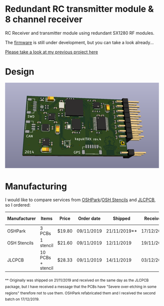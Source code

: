 # Redundant RC transmitter module & 8 channel receiver
RC Receiver and transmitter module using redundant SX1280 RF modules.

The [firmware](https://github.com/bodri/kapukiTRX-fw-trx) is still under development, but you can take a look already...

[Please take a look at my previous project here](https://github.com/bodri/RcReceiver)

# Design
![KiCAD 3D view](images/3dimage.png)

# Manufacturing
I would like to compare services from [OSHPark](http://oshpark.com)/[OSH Stencils](https://www.oshstencils.com) and [JLCPCB](http://jlcpcb.com), so I ordered:

| Manufacturer | Items             | Price  | Order date | Shipped      | Received   | Total days |
|--------------|-------------------|--------|------------|--------------|------------|------------|
| OSHPark      | 3 PCBs            | $19.80 | 09/11/2019 | 21/11/2019** | 17/12/2019 | 21 (35)**  |
| OSH Stencils | 1 stencil         | $21.60 | 09/11/2019 | 12/11/2019   | 19/11/2019 | 10         |
| JLCPCB       | 10 PCBs + stencil | $28.33 | 09/11/2019 | 14/11/2019   | 03/12/2019 | 21         |

<sub>** Originally was shipped on 21/11/2019 and received on the same day as the JLCPCB package, but I have received a message that the PCBs have "Severe over-etching in some regions" therefore not to use them. OSHPark refabricated them and I received the second batch on 17/12/2019.<sub>
